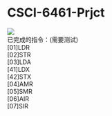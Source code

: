 # CSCI-6461-Prjct
<a target="_blank" href=""><img
        src="https://img.shields.io/badge/Status-Need%20help-red.svg"></a><br>
已完成的指令：(需要测试)<br>
[01]LDR<br>
[02]STR<br>
[03]LDA<br>
[41]LDX<br>
[42]STX<br>
[04]AMR<br>
[05]SMR<br>
[06]AIR<br>
[07]SIR
